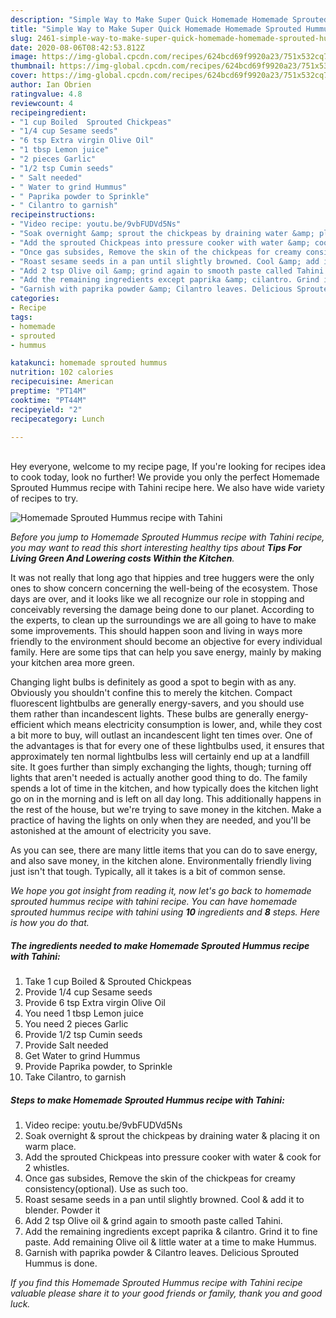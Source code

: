 ```yaml
---
description: "Simple Way to Make Super Quick Homemade Homemade Sprouted Hummus recipe with Tahini"
title: "Simple Way to Make Super Quick Homemade Homemade Sprouted Hummus recipe with Tahini"
slug: 2461-simple-way-to-make-super-quick-homemade-homemade-sprouted-hummus-recipe-with-tahini
date: 2020-08-06T08:42:53.812Z
image: https://img-global.cpcdn.com/recipes/624bcd69f9920a23/751x532cq70/homemade-sprouted-hummus-recipe-with-tahini-recipe-main-photo.jpg
thumbnail: https://img-global.cpcdn.com/recipes/624bcd69f9920a23/751x532cq70/homemade-sprouted-hummus-recipe-with-tahini-recipe-main-photo.jpg
cover: https://img-global.cpcdn.com/recipes/624bcd69f9920a23/751x532cq70/homemade-sprouted-hummus-recipe-with-tahini-recipe-main-photo.jpg
author: Ian Obrien
ratingvalue: 4.8
reviewcount: 4
recipeingredient:
- "1 cup Boiled  Sprouted Chickpeas"
- "1/4 cup Sesame seeds"
- "6 tsp Extra virgin Olive Oil"
- "1 tbsp Lemon juice"
- "2 pieces Garlic"
- "1/2 tsp Cumin seeds"
- " Salt needed"
- " Water to grind Hummus"
- " Paprika powder to Sprinkle"
- " Cilantro to garnish"
recipeinstructions:
- "Video recipe: youtu.be/9vbFUDVd5Ns"
- "Soak overnight &amp; sprout the chickpeas by draining water &amp; placing it on warm place."
- "Add the sprouted Chickpeas into pressure cooker with water &amp; cook for 2 whistles."
- "Once gas subsides, Remove the skin of the chickpeas for creamy consistency(optional). Use as such too."
- "Roast sesame seeds in a pan until slightly browned. Cool &amp; add it to blender. Powder it"
- "Add 2 tsp Olive oil &amp; grind again to smooth paste called Tahini."
- "Add the remaining ingredients except paprika &amp; cilantro. Grind it to fine paste. Add remaining Olive oil &amp; little water at a time to make Hummus."
- "Garnish with paprika powder &amp; Cilantro leaves. Delicious Sprouted Hummus is done."
categories:
- Recipe
tags:
- homemade
- sprouted
- hummus

katakunci: homemade sprouted hummus 
nutrition: 102 calories
recipecuisine: American
preptime: "PT14M"
cooktime: "PT44M"
recipeyield: "2"
recipecategory: Lunch

---
```

<br>
Hey everyone, welcome to my recipe page, If you're looking for recipes idea to cook today, look no further! We provide you only the perfect Homemade Sprouted Hummus recipe with Tahini recipe here. We also have wide variety of recipes to try.
<br>


![Homemade Sprouted Hummus recipe with Tahini](https://img-global.cpcdn.com/recipes/624bcd69f9920a23/751x532cq70/homemade-sprouted-hummus-recipe-with-tahini-recipe-main-photo.jpg)

<i>Before you jump to Homemade Sprouted Hummus recipe with Tahini recipe, you may want to read this short interesting healthy tips about 
<strong>Tips For Living Green And Lowering costs Within the Kitchen</strong>.</i>
</br>

It was not really that long ago that hippies and tree huggers were the only ones to show concern concerning the well-being of the ecosystem. Those days are over, and it looks like we all recognize our role in stopping and conceivably reversing the damage being done to our planet. According to the experts, to clean up the surroundings we are all going to have to make some improvements. This should happen soon and living in ways more friendly to the environment should become an objective for every individual family. Here are some tips that can help you save energy, mainly by making your kitchen area more green.

Changing light bulbs is definitely as good a spot to begin with as any. Obviously you shouldn't confine this to merely the kitchen. Compact fluorescent lightbulbs are generally energy-savers, and you should use them rather than incandescent lights. These bulbs are generally energy-efficient which means electricity consumption is lower, and, while they cost a bit more to buy, will outlast an incandescent light ten times over. One of the advantages is that for every one of these lightbulbs used, it ensures that approximately ten normal lightbulbs less will certainly end up at a landfill site. It goes further than simply exchanging the lights, though; turning off lights that aren't needed is actually another good thing to do. The family spends a lot of time in the kitchen, and how typically does the kitchen light go on in the morning and is left on all day long. This additionally happens in the rest of the house, but we're trying to save money in the kitchen. Make a practice of having the lights on only when they are needed, and you'll be astonished at the amount of electricity you save.

As you can see, there are many little items that you can do to save energy, and also save money, in the kitchen alone. Environmentally friendly living just isn't that tough. Typically, all it takes is a bit of common sense.


<i>We hope you got insight from reading it, now let's go back to homemade sprouted hummus recipe with tahini recipe. You can have homemade sprouted hummus recipe with tahini using <strong>10</strong> ingredients and <strong>8</strong> steps. Here is how you do that.
</i>

##### The ingredients needed to make Homemade Sprouted Hummus recipe with Tahini:

1. Take 1 cup Boiled &amp; Sprouted Chickpeas
1. Provide 1/4 cup Sesame seeds
1. Provide 6 tsp Extra virgin Olive Oil
1. You need 1 tbsp Lemon juice
1. You need 2 pieces Garlic
1. Provide 1/2 tsp Cumin seeds
1. Provide  Salt needed
1. Get  Water to grind Hummus
1. Provide  Paprika powder, to Sprinkle
1. Take  Cilantro, to garnish


##### Steps to make Homemade Sprouted Hummus recipe with Tahini:

1. Video recipe: youtu.be/9vbFUDVd5Ns
1. Soak overnight &amp; sprout the chickpeas by draining water &amp; placing it on warm place.
1. Add the sprouted Chickpeas into pressure cooker with water &amp; cook for 2 whistles.
1. Once gas subsides, Remove the skin of the chickpeas for creamy consistency(optional). Use as such too.
1. Roast sesame seeds in a pan until slightly browned. Cool &amp; add it to blender. Powder it
1. Add 2 tsp Olive oil &amp; grind again to smooth paste called Tahini.
1. Add the remaining ingredients except paprika &amp; cilantro. Grind it to fine paste. Add remaining Olive oil &amp; little water at a time to make Hummus.
1. Garnish with paprika powder &amp; Cilantro leaves. Delicious Sprouted Hummus is done.


<i>If you find this Homemade Sprouted Hummus recipe with Tahini recipe valuable please share it to your good friends or family, thank you and good luck.</i>
